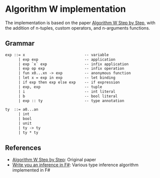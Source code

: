 # Algorithm W implementation

The implementation is based on the paper [Algorithm W Step by Step][algo-w],
with the addition of n-tuples, custom operators, and n-arguments functions.

## Grammar

```txt
exp ::= x                           -- variable
      | exp exp                     -- application
      | exp `x` exp                 -- infix application
      | exp op exp                  -- infix operation
      | fun x0...xn -> exp          -- anonymous function
      | let x = exp in exp          -- let binding
      | if exp then exp else exp    -- if expression
      | exp, exp                    -- tuple
      | i                           -- int literal
      | b                           -- bool literal
      | exp :: ty                   -- type annotation

ty  ::= a0...an
      | int
      | bool
      | unit
      | ty -> ty
      | ty * ty
```

## References

* [Algorithm W Step by Step][algo-w]: Original paper
* [Write you an inference in F#][fsharp]: Various type inference algorithm implemented in F#

[algo-w]: http://citeseerx.ist.psu.edu/viewdoc/download?doi=10.1.1.65.7733&rep=rep1&type=pdf
[fsharp]: https://github.com/7sharp9/write-you-an-inference-in-fsharp
